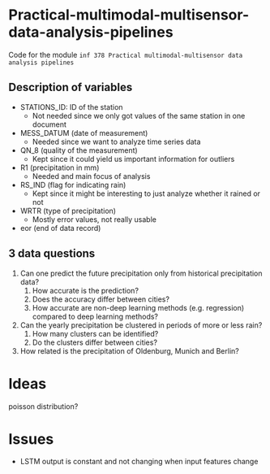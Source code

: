 # Practical-multimodal-multisensor-data-analysis-pipelines
Code for the module `inf 378 Practical multimodal-multisensor data analysis pipelines`

## Description of variables

- STATIONS_ID: ID of the station
    - Not needed since we only got values of the same station in one document
- MESS_DATUM (date of measurement) 
    - Needed since we want to analyze time series data
- QN_8 (quality of the measurement)
    - Kept since it could yield us important information for outliers
- R1 (precipitation in mm)
    - Needed and main focus of analysis
- RS_IND (flag for indicating rain)
    - Kept since it might be interesting to just analyze whether it rained or not
- WRTR (type of precipitation)
    - Mostly error values, not really usable
- eor (end of data record)

## 3 data questions

1. Can one predict the future precipitation only from historical precipitation data?
    1. How accurate is the prediction?
    2. Does the accuracy differ between cities?
    3. How accurate are non-deep learning methods (e.g. regression) compared to deep learning methods?
2. Can the yearly precipitation be clustered in periods of more or less rain?
    1. How many clusters can be identified?
    2. Do the clusters differ between cities?
3. How related is the precipitation of Oldenburg, Munich and Berlin?

# Ideas
poisson distribution?

# Issues
- LSTM output is constant and not changing when input features change